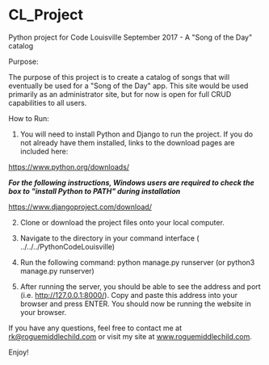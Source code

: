 # CL_Project
Python project for Code Louisville September 2017 - A "Song of the Day" catalog

Purpose:

The purpose of this project is to create a catalog of songs that will eventually be used for a "Song of the Day" app.  This site would be
used primarily as an administrator site, but for now is open for full CRUD capabilities to all users.

How to Run:

1. You will need to install Python and Django to run the project.  If you do not already have them installed, links to the download pages are
included here:

https://www.python.org/downloads/

***For the following instructions, Windows users are required to check the box to "install Python to PATH" during installation***

https://www.djangoproject.com/download/

2. Clone or download the project files onto your local computer.

3. Navigate to the directory in your command interface ( ../../../PythonCodeLouisville)

4. Run the following command: python manage.py runserver (or python3 manage.py runserver)

5. After running the server, you should be able to see the address and port (i.e. http://127.0.0.1:8000/).  Copy and paste this address
into your browser and press ENTER.  You should now be running the website in your browser.

If you have any questions, feel free to contact me at rk@roguemiddlechild.com or visit my site at www.roguemiddlechild.com.

Enjoy!
